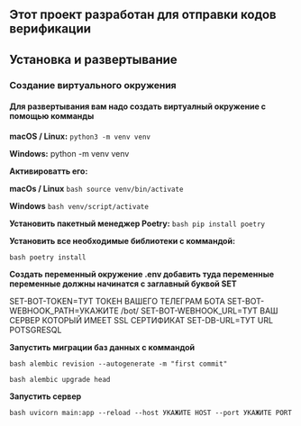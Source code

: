 ## Этот проект разработан для отправки кодов верификации

## Установка и развертывание

### Создание виртуального окружения

#### Для развертывания вам надо создать виртуалный окружение c помощью комманды

**macOS / Linux:**
```python3 -m venv venv```

**Windows:**
python -m venv venv

**Активироватть его:**

**macOs / Linux**
```bash source venv/bin/activate ```

**Windows**
```bash venv/script/activate ```

**Установить пакетный менеджер Poetry:**
```bash pip install poetry ```

**Установить все необходимые библиотеки с коммандой:**

```bash poetry install ```


**Coздать переменный окружение .env добавить туда переменные переменные должны начинатся с заглавный буквой SET**

SET-BOT-TOKEN=ТУТ ТОКЕН ВАШЕГО ТЕЛЕГРАМ БОТА
SET-BOT-WEBHOOK_PATH=УКАЖИТЕ /bot/
SET-BOT-WEBHOOK_URL=ТУТ ВАШ СЕРВЕР КОТОРЫЙ ИМЕЕТ SSL СЕРТИФИКАТ
SET-DB-URL=ТУТ URL POTSGRESQL

**Запустить миграции баз данных с коммандой**

```bash alembic revision --autogenerate -m "first commit" ```

```bash alembic upgrade head```

**Запустить сервер**

```bash uvicorn main:app --reload --host УКАЖИТЕ HOST --port УКАЖИТЕ PORT```